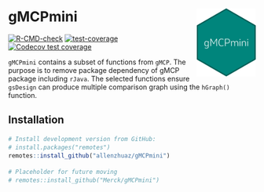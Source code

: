 # gMCPmini <img src="man/figures/logo.png" align="right" width="120" />

<!-- badges: start -->
[![R-CMD-check](https://github.com/allenzhuaz/gMCPmini/actions/workflows/R-CMD-check.yaml/badge.svg)](https://github.com/allenzhuaz/gMCPmini/actions/workflows/R-CMD-check.yaml)
[![test-coverage](https://github.com/allenzhuaz/gMCPmini/workflows/test-coverage/badge.svg)](https://github.com/allenzhuaz/gMCPmini/actions)
[![Codecov test coverage](https://codecov.io/gh/allenzhuaz/gMCPmini/branch/main/graph/badge.svg)](https://app.codecov.io/gh/allenzhuaz/gMCPmini?branch=main)
<!-- badges: end -->

`gMCPmini` contains a subset of functions from `gMCP`.
The purpose is to remove package dependency of gMCP package including `rJava`.
The selected functions ensure `gsDesign` can produce multiple comparison graph
using the `hGraph()` function.

## Installation

```r
# Install development version from GitHub:
# install.packages("remotes")
remotes::install_github("allenzhuaz/gMCPmini")

# Placeholder for future moving
# remotes::install_github("Merck/gMCPmini")
```
